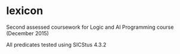 # lexicon

Second assessed coursework for Logic and AI Programming course
(December 2015)

All predicates tested using SICStus 4.3.2
